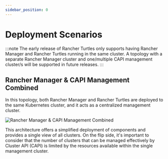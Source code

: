 ```yaml
---
sidebar_position: 0
---
```


# Deployment Scenarios

:::note
The early release of Rancher Turtles only supports having Rancher Manager and 
Rancher Turtles running in the same cluster. A topology with a separate Rancher 
Manager cluster and one/multiple CAPI management cluster/s will be supported in 
future releases.
:::

## Rancher Manager & CAPI Management Combined

In this topology, both Rancher Manager and Rancher Turtles are deployed to the 
same Kubernetes cluster, and it acts as a centralized management cluster.

![Rancher Manager & CAPI Management Combined](in_cluster_topology.png)

This architecture offers a simplified deployment of components and provides a 
single view of all clusters. On the flip side, it's important to consider that 
the number of clusters that can be managed effectively by Cluster API (CAPI) is 
limited by the resources available within the single management cluster. 
